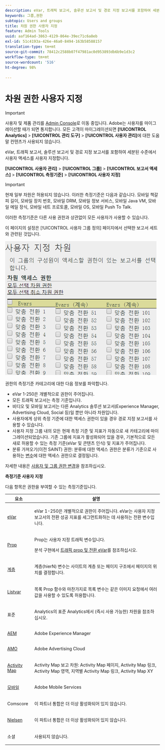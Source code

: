 ```yaml
---
description: eVar, 트래픽 보고서, 솔루션 보고서 및 경로 지정 보고서를 포함하여 세분화된 수준에서 사용자 액세스를 사용자 지정합니다.
keywords: 그룹,권한
subtopic: Users and groups
title: 차원 권한 사용자 지정
feature: Admin Tools
uuid: aaf164ad-3863-4129-864e-39ec71c6a8eb
exl-id: 51c4193a-426e-46a0-8494-163b58588157
translation-type: tm+mt
source-git-commit: 78412c2588b07f47981ac0d953893db6b9e1d3c2
workflow-type: tm+mt
source-wordcount: '516'
ht-degree: 98%

---
```


# 차원 권한 사용자 지정

>[!IMPORTANT]
>
>사용자 및 제품 관리를 [Admin Console](https://helpx.adobe.com/kr/enterprise/using/admin-console.html)로 이동 중입니다. Adobe는 사용자를 마이그레이션할 때가 되면 통지합니다. 모든 고객이 마이그레이션되면 **[!UICONTROL Analytics]** > **[!UICONTROL 관리 도구]** > **[!UICONTROL 사용자 관리]**&#x200B;에 대한 도움말 컨텐츠가 사용되지 않습니다.

eVar, 트래픽 보고서, 솔루션 보고서 및 경로 지정 보고서를 포함하여 세분된 수준에서 사용자 액세스를 사용자 지정합니다.

**[!UICONTROL 사용자 관리]** > **[!UICONTROL 그룹]** > **[!UICONTROL 보고서 액세스]** > **[!UICONTROL 측정기준]** > **[!UICONTROL 사용자 지정]**

>[!IMPORTANT]
>
>현재 일부 차원은 허용되지 않습니다. 이러한 측정기준은 다음과 같습니다. 모바일 책갈피 길이, 모바일 장치 번호, 모바일 DRM, 모바일 정보 서비스, 모바일 Java VM, 모바일 메일 장식, 모바일 네트 프로토콜, 모바일 OS, 모바일 Push To Talk.
>
>이러한 측정기준은 다른 사용 권한과 상관없이 모든 사용자가 사용할 수 있습니다.

이 페이지의 설정은 [!UICONTROL 사용자 그룹 정의] 페이지에서 선택한 보고서 세트와 관련된 것입니다.

![](assets/permissions-dimensions.png)

권한의 측정기준 카테고리에 대한 다음 정보를 파악합니다.

* eVar 1-250은 개별적으로 권한이 주어집니다.
* 모든 트래픽 보고서는 측정 기준입니다.
* 비디오 및 모바일 보고서는 다른 Analytics 솔루션 보고서(Experience Manager, Advertising Cloud, Social 등)일 뿐만 아니라 차원입니다.
* 사용자에게 상위 측정 기준에 대한 액세스 권한이 있을 경우 경로 지정 보고서를 사용할 수 있습니다.
* 사용자 지정 그룹 내의 모든 현재 측정 기준 및 지표가 자동으로 새 카테고리에 마이그레이션되었습니다. 기존 그룹에 지표가 활성화되어 있을 경우, 기본적으로 모든 새로 허용할 수 있는 측정 기준(eVar 및 콘텐츠 인식) 및 지표가 주어집니다.
* 분류 가져오기(이전 SAINT) 권한: 분류에 대한 액세스 권한은 분류가 기준으로 사용하는 [변수](https://docs.adobe.com/content/help/ko-KR/analytics/components/classifications/c-classifications.html)에 대한 액세스 권한으로 결정됩니다. 

자세한 내용은 [사용자 및 그룹 권한 변경](https://docs.adobe.com/content/help/ko-KR/analytics/admin/user-product-management/user-management/permissions-changes.html)을 참조하십시오.

**측정기준 사용자 지정**

다음 항목은 권한을 부여할 수 있는 측정기준입니다.

<table id="table_F37D74A1619A4560A5F5651E855DAF1C"> 
 <thead> 
  <tr> 
   <th colname="col1" class="entry"> 요소 </th> 
   <th colname="col2" class="entry"> 설명 </th> 
  </tr> 
 </thead>
 <tbody> 
  <tr> 
   <td colname="col1"> <p> <a href="/help/admin/admin/conversion-var-admin/conversion-var-admin.md"> eVar </a> </p> </td> 
   <td colname="col2"> <p>eVar 1-250은 개별적으로 권한이 주어집니다. eVar는 사용자 지정 보고서의 전환 성공 지표를 세그먼트화하는 데 사용하는 전환 변수입니다. </p> </td> 
  </tr> 
  <tr> 
   <td colname="col1"> <p> <a href="https://docs.adobe.com/content/help/ko-KR/analytics/implementation/vars/page-vars/evar.html"> Prop </a> </p> </td> 
   <td colname="col2"> <p>Prop는 사용자 지정 트래픽 변수입니다. </p> <p>분석 구현에서 <a href="https://docs.adobe.com/content/help/en/analytics/implementation/vars/page-vars/evar.html">트래픽 prop 및 전환 eVar</a>를 참조하십시오. </p> </td> 
  </tr> 
  <tr> 
   <td colname="col1"> <p> <a href="https://docs.adobe.com/content/help/ko-KR/analytics/implementation/vars/page-vars/page-variables.html"> 계층 </a> </p> </td> 
   <td colname="col2"> <p> 계층(hierN) 변수는 사이트의 계층 또는 페이지 구조에서 페이지의 위치를 결정합니다. </p> </td> 
  </tr> 
  <tr> 
   <td colname="col1"> <p> <a href="https://docs.adobe.com/content/help/en/analytics/implementation/vars/page-vars/page-variables.html"> Listvar </a> </p> </td> 
   <td colname="col2"> <p> 목록 Prop 함수와 마찬가지로 목록 변수는 같은 이미지 요청에서 여러 값을 사용할 수 있도록 허용합니다.  </p> </td> 
  </tr> 
  <tr> 
   <td colname="col1"> <p>표준 </p> </td> 
   <td colname="col2"> <p>Analytics의 표준 Analytics에서 (즉시 사용 가능한) 차원을 참조하십시오. </p> </td> 
  </tr> 
  <tr> 
   <td colname="col1"> <p> <a href="https://helpx.adobe.com/kr/support/experience-manager.html"> AEM </a> </p> </td> 
   <td colname="col2"> <p>Adobe Experience Manager </p> </td> 
  </tr> 
  <tr> 
   <td colname="col1"> <p> <a href="https://helpx.adobe.com/kr/support/advertising-cloud.html"> AMO </a> </p> </td> 
   <td colname="col2"> <p>Adobe Advertising Cloud </p> </td> 
  </tr> 
  <tr> 
   <td colname="col1"> <p> <a href="https://docs.adobe.com/content/help/ko-KR/analytics/analyze/activity-map/activity-map.html"> Activity Map </a> </p> </td> 
   <td colname="col2"> <p> Activity Map 보고 차원: Activity Map 페이지, Activity Map 링크, Activity Map 영역, 지역별 Activity Map 링크, Activity Map XY </p> </td> 
  </tr> 
  <tr> 
   <td colname="col1"> <p> <a href="https://docs.adobe.com/content/help/ko-KR/media-analytics/using/media-overview.html"> 모바일 </a> </p> </td> 
   <td colname="col2"> <p>Adobe Mobile Services </p> </td> 
  </tr> 
  <tr> 
   <td colname="col1"> <p> Comscore </p> </td> 
   <td colname="col2"> <p>이 파트너 통합은 더 이상 활성화되어 있지 않습니다. </p> </td> 
  </tr> 
  <tr> 
   <td colname="col1"> <p> <a href="https://docs.adobe.com/content/help/en/media-analytics/using/media-overview.html"> Nielsen </a> </p> </td> 
   <td colname="col2"> <p>이 파트너 통합은 더 이상 활성화되어 있지 않습니다. </p> </td> 
  </tr> 
  <tr> 
   <td colname="col1"> <p> 소셜 </p> </td> 
   <td colname="col2"> <p>사용되지 않습니다. </p> </td> 
  </tr> 
 </tbody> 
</table>

